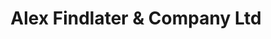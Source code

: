 ---
title: "Alex Findlater & Company Ltd"
url: /limerick/alex-findlater-und-company-ltd/
shop: Supermarkt
---